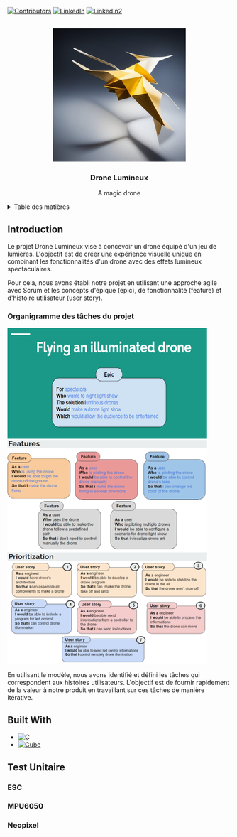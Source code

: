 [![Contributors][contributors-shield]][contributors-url]
[![LinkedIn][linkedin-shield]][linkedin-url]
[![LinkedIn2][linkedin-shield2]][linkedin-url2]


<!-- PROJECT LOGO -->
<br />
<div align="center">
  <a href="https://github.com/Aminekachkach/Drone_Lumineux">
    <img src="img/logo.jpg" alt="Logo" width="300" height="300">
  </a>

<h3 align="center">Drone Lumineux</h3>

  <p align="center">
    A magic drone
</div>


<!-- TABLE OF CONTENTS -->
<details>
  <summary>Table des matières</summary>
  <ol>
    <li>
      <a href="#Introduction">Introduction</a>
      <ul>
        <li><a href="#organigramme-des-tâches-du-projet">Organigramme des tâches du projet</a </li>
        <li><a href="#architecture-générale">Architecture générale</a </li>
      </ul>
    </li>
    <li>
      <a href="#built-with">Build with</a>
    </li>
    <li>
      <a href="#test-initaire">Test Unitaire</a>
    <ul>
        </li><a href="#ESC">ESC</a></li>
        <li><a href="#MPU6050">MPU6050</a></li>
        <li><a href="#Neopixel">Neopixel</a></li>
    </ul>

  </ol>
</details>

## Introduction  
Le projet Drone Lumineux vise à concevoir un drone équipé d'un jeu de lumières. L'objectif est de créer une expérience visuelle unique en combinant les fonctionnalités d'un drone avec des effets lumineux spectaculaires.

Pour cela,  nous avons établi notre projet en utilisant une approche agile avec Scrum et les concepts d'épique (epic), de fonctionnalité (feature) et d'histoire utilisateur (user story). 

### Organigramme des tâches du projet

<img src="https://github.com/Aminekachkach/Drone_Lumineux/blob/657cf031782364ef576185f705b6a646cfb6faea/img/Epic.PNG" alt="EPIC" width="450" height="250">

<img src="https://github.com/Aminekachkach/Drone_Lumineux/blob/5e0647ed3254db6fd831a457342b895aebda767c/img/Features.PNG" alt="FEATURES" width="450" height="250">

<img src="https://github.com/Aminekachkach/Drone_Lumineux/blob/5e0647ed3254db6fd831a457342b895aebda767c/img/Prioritization.PNG" alt="User_story" width="450" height="250">

En utilisant le modèle, nous avons identifié et défini les tâches qui correspondent aux histoires utilisateurs. L'objectif est de fournir rapidement de la valeur à notre produit en travaillant sur ces tâches de manière itérative.
 



## Built With

* [![C][C.js]][C-url]
* [![Cube][Cube.js]][Cube-url]


## Test Unitaire

### ESC

### MPU6050

### Neopixel


<!-- MARKDOWN LINKS & IMAGES -->
<!-- https://www.markdownguide.org/basic-syntax/#reference-style-links -->
[contributors-shield]:https://img.shields.io/badge/CONTRIBUTORS-2-green
[contributors-url]: https://github.com/Aminekachkach/Drone_Lumineux/graphs/contributors
[linkedin-shield]: https://img.shields.io/badge/-LinkedIn-black.svg?style=for-the-badge&logo=linkedin&colorB=555
[linkedin-url]: https://www.linkedin.com/in/bilal-marecar/
[linkedin-shield2]: https://img.shields.io/badge/-LinkedIn-black.svg?style=for-the-badge&logo=linkedin&colorB=555
[linkedin-url2]: https://www.linkedin.com/in/amine-kachkach/
[product-screenshot]: images/screenshot.png
[C.js]: https://img.shields.io/badge/LanguageC-darkblue
[C-url]: https://www.gnu.org/software/gnu-c-manual/gnu-c-manual.html
[Cube.js]: https://img.shields.io/badge/STM32Cube-lightblue
[Cube-url]: https://www.st.com/en/ecosystems/stm32cube.html/

